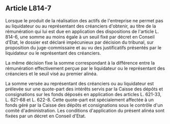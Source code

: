 Article L814-7
----
Lorsque le produit de la réalisation des actifs de l'entreprise ne permet pas au
liquidateur ou au représentant des créanciers d'obtenir, au titre de la
rémunération qui lui est due en application des dispositions de l'article L.
814-6, une somme au moins égale à un seuil fixé par décret en Conseil d'Etat, le
dossier est déclaré impécunieux par décision du tribunal, sur proposition du
juge-commissaire et au vu des justificatifs présentés par le liquidateur ou le
représentant des créanciers.

La même décision fixe la somme correspondant à la différence entre la
rémunération effectivement perçue par le liquidateur ou le représentant des
créanciers et le seuil visé au premier alinéa.

La somme versée au représentant des créanciers ou au liquidateur est prélevée
sur une quote-part des intérêts servis par la Caisse des dépôts et consignations
sur les fonds déposés en application des articles L. 621-33, L. 621-68 et L.
622-8. Cette quote-part est spécialement affectée à un fonds géré par la Caisse
des dépôts et consignations sous le contrôle d'un comité d'administration. Les
conditions d'application du présent alinéa sont fixées par un décret en Conseil
d'Etat.
